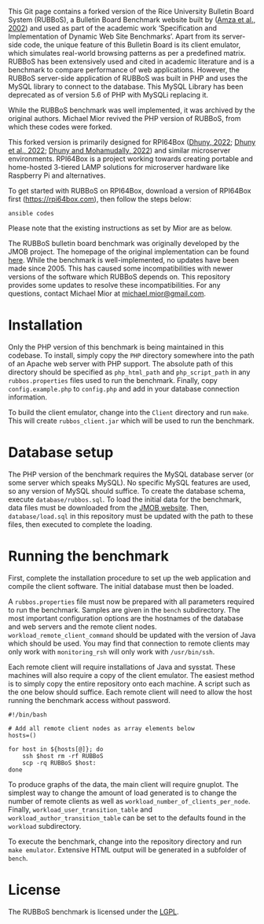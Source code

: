 
This Git page contains a forked version of the Rice University Bulletin Board System (RUBBoS), a Bulletin Board Benchmark website built by ([Amza et al., 2002](https://ieeexplore.ieee.org/document/1226489)) and used as part of the academic work ‘Specification and Implementation of Dynamic Web Site Benchmarks’.  Apart from its server-side code, the unique feature of this Bulletin Board is its client emulator, which simulates real-world browsing patterns as per a predefined matrix. RUBBoS has been extensively used and cited in academic literature and is a benchmark to compare performance of web applications. However, the RUBBoS server-side application of RUBBoS was built in PHP and uses the MySQL library to connect to the database. This MySQL Library has been deprecated as of version 5.6 of PHP with MySQLi replacing it. 

While the RUBBoS benchmark was well implemented, it was archived by the original authors. Michael Mior revived the PHP version of RUBBoS, from which these codes were forked. 

This forked version is primarily designed for RPI64Box ([Dhuny, 2022](https://rpi64box.org); [Dhuny et al., 2022](https://www.sciencedirect.com/science/article/pii/S2590005622000479); [Dhuny and Mohamudally, 2022](https://www.sciencedirect.com/science/article/pii/S2665963822000872)) and similar microserver environments. RPI64Box is a project working towards creating portable and home-hosted 3-tiered LAMP solutions for microserver hardware like Raspberry Pi and alternatives.  

To get started with RUBBoS on RPI64Box, download a version of RPI64Box first (https://rpi64box.com), then follow the steps below:

	ansible codes

Please note that the existing instructions as set by Mior are as below.

The RUBBoS bulletin board benchmark was originally developed by the JMOB project. The homepage of the original implementation can be found [here](http://jmob.ow2.org/rubbos.html). While the benchmark is well-implemented, no updates have been made since 2005. This has caused some incompatibilities with newer versions of the software which RUBBoS depends on. This repository provides some updates to resolve these incompatibilities. For any questions, contact Michael Mior at <michael.mior@gmail.com>.


Installation
============
Only the PHP version of this benchmark is being maintained in this codebase.
To install, simply copy the `PHP` directory somewhere into the path of an Apache web server with PHP support.
The absolute path of this directory should be specified as `php_html_path` and `php_script_path` in any `rubbos.properties` files used to run the benchmark.
Finally, copy `config.example.php` to `config.php` and add in your database connection information.

To build the client emulator, change into the `Client` directory and run `make`. This will create `rubbos_client.jar` which will be used to run the benchmark.

Database setup
==============
The PHP version of the benchmark requires the MySQL database server (or some server which speaks MySQL). No specific MySQL features are used, so any version of MySQL should suffice. To create the database schema, execute `database/rubbos.sql`. To load the initial data for the benchmark, data files must be downloaded from the [JMOB website](https://dllegacy.ow2.org/rubbos/smallDB-rubbos.tgz). Then, `database/load.sql` in this repository must be updated with the path to these files, then executed to complete the loading.

Running the benchmark
=====================

First, complete the installation procedure to set up the web application and compile the client software. The initial database must then be loaded.

A `rubbos.properties` file must now be prepared with all parameters required to run the benchmark. Samples are given in the `bench` subdirectory. The most important configuration options are the hostnames of the database and web servers and the remote client nodes. `workload_remote_client_command` should be updated with the version of Java which should be used. You may find that connection to remote clients may only work with `monitoring_rsh` will only work with `/usr/bin/ssh`.

Each remote client will require installations of Java and sysstat. These machines will also require a copy of the client emulator. The easiest method is to simply copy the entire repository onto each machine. A script such as the one below should suffice. Each remote client will need to allow the host running the benchmark access without password.

    #!/bin/bash
    
    # Add all remote client nodes as array elements below
    hosts=()
    
    for host in ${hosts[@]}; do
        ssh $host rm -rf RUBBoS
        scp -rq RUBBoS $host:
    done

To produce graphs of the data, the main client will require gnuplot. The simplest way to change the amount of load generated is to change the number of remote clients as well as `workload_number_of_clients_per_node`. Finally, `workload_user_transition_table` and `workload_author_transition_table` can be set to the defaults found in the `workload` subdirectory.

To execute the benchmark, change into the repository directory and run `make emulator`. Extensive HTML output will be generated in a subfolder of `bench`.

License
=======

The RUBBoS benchmark is licensed under the [LGPL](http://www.gnu.org/licenses/lgpl.html).
